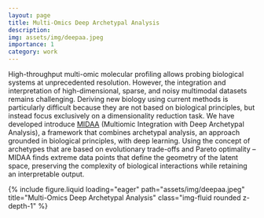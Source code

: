 ```yaml
---
layout: page
title: Multi-Omics Deep Archetypal Analysis
description: 
img: assets/img/deepaa.jpeg
importance: 1
category: work
---
```


High-throughput multi-omic molecular profiling allows probing biological systems at unprecedented resolution. However, the integration and interpretation of high-dimensional, sparse, and noisy multimodal datasets remains challenging. Deriving new biology using current methods is particularly difficult because they are not based on biological principles, but instead focus exclusively on a dimensionality reduction task. We have developed introduce [MIDAA](https://github.com/sottorivalab/midaa) (Multiomic Integration with Deep Archetypal Analysis), a framework that combines archetypal analysis, an approach grounded in biological principles, with deep learning. Using the concept of archetypes that are based on evolutionary trade-offs and Pareto optimality – MIDAA finds extreme data points that define the geometry of the latent space, preserving the complexity of biological interactions while retaining an interpretable output.



<div class="row">
    <div class="col-sm mt-3 mt-md-0">
        {% include figure.liquid loading="eager" path="assets/img/deepaa.jpeg" title="Multi-Omics Deep Archetypal Analysis" class="img-fluid rounded z-depth-1" %}
    </div>
</div>
